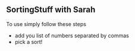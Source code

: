 SortingStuff with Sarah
-----------------------

To use simply follow these steps
- add you list of numbers separated by commas
- pick a sort!